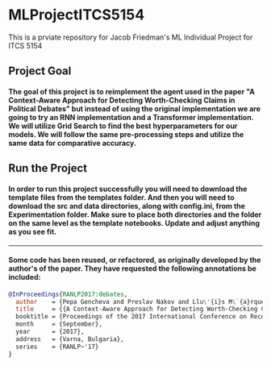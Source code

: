 # MLProjectITCS5154
This is a prviate repository for Jacob Friedman's ML Individual Project for ITCS 5154

## Project Goal 
#### The goal of this project is to reimplement the agent used in the paper **"A Context-Aware Approach for Detecting Worth-Checking Claims in Political Debates"** but instead of using the original implementation we are going to try an RNN implementation and a Transformer implementation. We will utilize Grid Search to find the best hyperparameters for our models. We will follow the same pre-processing steps and utilize the same data for comparative accuracy.

## Run the Project
#### In order to run this project successfully you will need to download the template files from the templates folder. And then you will need to download the src and data directories, along with config.ini, from the Experimentation folder. Make sure to place both directories and the folder on the same level as the template notebooks. Update and adjust anything as you see fit.

---
#### Some code has been reused, or refactored, as originally developed by the author's of the paper. They have requested the following annotations be included:

```bib
@InProceedings{RANLP2017:debates,
  author    = {Pepa Gencheva and Preslav Nakov and Llu\'{i}s M\`{a}rquez and Alberto Barr\'on-Cede\~no and Ivan Koychev},
  title     = {{A Context-Aware Approach for Detecting Worth-Checking Claims in Political Debates},
  booktitle = {Proceedings of the 2017 International Conference on Recent Advances in Natural Language Processing},
  month     = {September},
  year      = {2017},
  address   = {Varna, Bulgaria},
  series    = {RANLP~'17}
}
```
